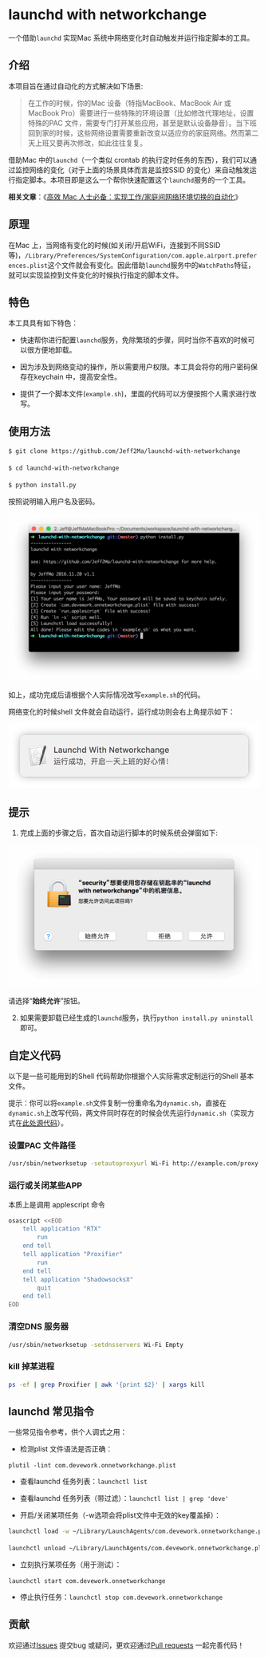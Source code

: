 # launchd with networkchange

一个借助`launchd` 实现Mac 系统中网络变化时自动触发并运行指定脚本的工具。

## 介绍

本项目旨在通过自动化的方式解决如下场景:

> 在工作的时候，你的Mac 设备（特指MacBook、MacBook Air 或MacBook Pro）需要进行一些特殊的环境设置（比如修改代理地址，设置特殊的PAC 文件，需要专门打开某些应用，甚至是默认设备静音）。当下班回到家的时候，这些网络设置需要重新改变以适应你的家庭网络。然而第二天上班又要再次修改，如此往往复复。

借助Mac 中的`launchd`（一个类似 crontab 的执行定时任务的东西），我们可以通过监控网络的变化（对于上面的场景具体而言是监控SSID 的变化）来自动触发运行指定脚本。本项目即是这么一个帮你快速配置这个`launchd`服务的一个工具。

**相关文章**：《[高效 Mac 人士必备：实现工作/家庭间网络环境切换的自动化](http://devework.com/mac-automatic-network.html)》

## 原理

在Mac 上，当网络有变化的时候(如关闭/开启WiFi，连接到不同SSID 等)，`/Library/Preferences/SystemConfiguration/com.apple.airport.preferences.plist`这个文件就会有变化。因此借助`launchd`服务中的`WatchPaths`特征，就可以实现监控到文件变化的时候执行指定的脚本文件。

## 特色

本工具具有如下特色：

- 快速帮你进行配置`launchd`服务，免除繁琐的步骤，同时当你不喜欢的时候可以很方便地卸载。

- 因为涉及到网络变动的操作，所以需要用户权限。本工具会将你的用户密码保存在keychain 中，提高安全性。

- 提供了一个脚本文件(`example.sh`)，里面的代码可以方便按照个人需求进行改写。

## 使用方法

```bash
$ git clone https://github.com/Jeff2Ma/launchd-with-networkchange

$ cd launchd-with-networkchange

$ python install.py
```
按照说明输入用户名及密码。

![](_screenshots/install.png)

如上，成功完成后请根据个人实际情况改写`example.sh`的代码。

网络变化的时候shell 文件就会自动运行，运行成功则会右上角提示如下：

![](_screenshots/notice2.png)

## 提示

1) 完成上面的步骤之后，首次自动运行脚本的时候系统会弹窗如下:

![](_screenshots/first.png)

请选择“**始终允许**”按钮。

2) 如果需要卸载已经生成的`launchd`服务，执行`python install.py uninstall`即可。

## 自定义代码

以下是一些可能用到的Shell 代码帮助你根据个人实际需求定制运行的Shell 基本文件。

提示：你可以将`example.sh`文件复制一份重命名为`dynamic.sh`，直接在`dynamic.sh`上改写代码，两文件同时存在的时候会优先运行`dynamic.sh`（实现方式在[此处源代码](https://github.com/Jeff2Ma/launchd-with-networkchange/blob/master/_demo/_run.applescript#L23-L29)）。

### 设置PAC 文件路径

```bash
/usr/sbin/networksetup -setautoproxyurl Wi-Fi http://example.com/proxy.pac
```

### 运行或关闭某些APP

本质上是调用 applescript 命令

```bash
osascript <<EOD
    tell application "RTX"
	    run
    end tell
    tell application "Proxifier"
        run
    end tell
    tell application "ShadowsocksX"
        quit
    end tell
EOD
```

### 清空DNS 服务器

```bash
/usr/sbin/networksetup -setdnsservers Wi-Fi Empty
```

### kill 掉某进程

```bash
ps -ef | grep Proxifier | awk '{print $2}' | xargs kill
```

## launchd 常见指令

一些常见指令参考，供个人调式之用：

- 检测plist 文件语法是否正确：

`plutil -lint com.devework.onnetworkchange.plist`

- 查看launchd 任务列表：`launchctl list`

- 查看launchd 任务列表（带过滤）：`launchctl list | grep 'deve'`

- 开启/关闭某项任务（-w选项会将plist文件中无效的key覆盖掉）：

```bash
launchctl load -w ~/Library/LaunchAgents/com.devework.onnetworkchange.plist

launchctl unload ~/Library/LaunchAgents/com.devework.onnetworkchange.plist
```

- 立刻执行某项任务（用于测试）：

`launchctl start com.devework.onnetworkchange`

- 停止执行任务：`launchctl stop com.devework.onnetworkchange`

## 贡献

欢迎通过[Issues](https://github.com/Jeff2Ma/launchd-with-networkchange/issues) 提交bug 或疑问，更欢迎通过[Pull requests](https://github.com/Jeff2Ma/launchd-with-networkchange/pulls) 一起完善代码！
